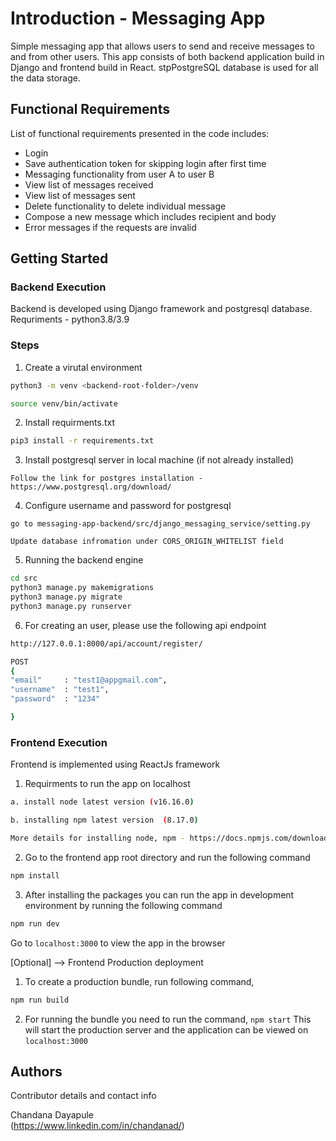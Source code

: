 # Introduction - Messaging App 

Simple messaging app that allows users to send and receive messages to and from other users.
This app consists of both backend application build in Django and frontend build in React.
stpPostgreSQL database is used for all the data storage.

## Functional Requirements

List of functional requirements presented in the code includes:

* Login
* Save authentication token for skipping login after first time 
* Messaging functionality from user A to user B
* View list of messages received
* View list of messages sent
* Delete functionality to delete individual message 
* Compose a new message which includes recipient and body
* Error messages if the requests are invalid

## Getting Started

### Backend Execution

Backend is developed using Django framework and postgresql database.  
Requriments -  python3.8/3.9 


### Steps 
1. Create a virutal environment 
```bash
python3 -m venv <backend-root-folder>/venv

source venv/bin/activate
``` 

2. Install requirments.txt 
```bash
pip3 install -r requirements.txt
```

3. Install postgresql server in local machine (if not already installed)
```
Follow the link for postgres installation - https://www.postgresql.org/download/
```

4. Configure username and password for postgresql 
```
go to messaging-app-backend/src/django_messaging_service/setting.py

Update database infromation under CORS_ORIGIN_WHITELIST field 
```


5. Running the backend engine 

```bash
cd src
python3 manage.py makemigrations
python3 manage.py migrate
python3 manage.py runserver
```


6. For creating an user, please use the following api endpoint 

```bash
http://127.0.0.1:8000/api/account/register/

POST 
{
"email"     : "test1@appgmail.com",
"username"  : "test1",
"password"  : "1234"

}
```



### Frontend Execution 
Frontend is implemented using ReactJs framework

1. Requirments to run the app on localhost 

```bash
a. install node latest version (v16.16.0)  

b. installing npm latest version  (8.17.0) 

More details for installing node, npm - https://docs.npmjs.com/downloading-and-installing-node-js-and-npm
```
2. Go to the frontend app root directory and run the following command

```bash
npm install
```
3. After installing the packages you can run the app in development environment by running the following command

```bash
npm run dev 
```
Go to ```localhost:3000``` to view the app in the browser
  


[Optional] --> Frontend Production deployment

1.  To create a production bundle, run following command,
 
 ```bash
 npm run build
 
 ``` 

2. For running the bundle you need to run the command,
 ```npm start```
 This will start the production server and the application can be viewed on ```localhost:3000``` 




## Authors

Contributor details and contact info

Chandana Dayapule  
(https://www.linkedin.com/in/chandanad/)
